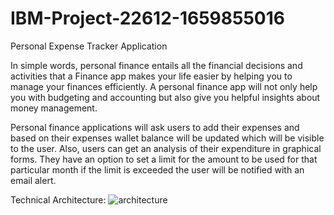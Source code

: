 # IBM-Project-22612-1659855016
Personal Expense Tracker Application


In simple words, personal finance entails all the financial decisions and activities that a Finance app makes your life easier by helping you to manage your finances efficiently. A personal finance app will not only help you with budgeting and accounting but also give you helpful insights about money management.


Personal finance applications will ask users to add their expenses and based on their expenses wallet balance will be updated which will be visible to the user.  Also, users can get an analysis of their expenditure in graphical forms. They have an option to set a limit for the amount to be used for that particular month if the limit is exceeded the user will be notified with an email alert.

Technical Architecture:
![architecture](https://user-images.githubusercontent.com/97951280/188361430-a377d0ce-1fbe-429a-9d4d-0309a9c2b977.png)
